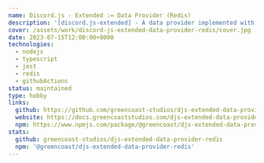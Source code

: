 ```yaml
---
name: Discord.js - Extended := Data Provider (Redis)
description: '[discord.js-extended] - A data provider implemented with Redis.'
cover: /assets/work/discord-js-extended-data-provider-redis/cover.jpg
date: 2023-07-15T12:00:00+0000
technologies:
  - nodejs
  - typescript
  - jest
  - redis
  - githubActions
status: maintained
type: hobby
links:
  github: https://github.com/greencoast-studios/djs-extended-data-provider-redis
  website: https://docs.greencoaststudios.com/djs-extended-data-provider-redis/master/
  npm: https://www.npmjs.com/package/@greencoast/djs-extended-data-provider-redis
stats:
  github: greencoast-studios/djs-extended-data-provider-redis
  npm: '@greencoast/djs-extended-data-provider-redis'
---
```

